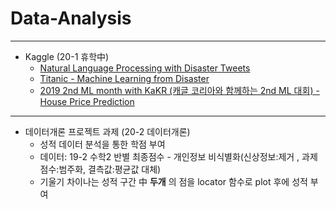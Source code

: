 # Data-Analysis
---
- Kaggle (20-1 휴학中)
  - [Natural Language Processing with Disaster Tweets](https://www.kaggle.com/c/nlp-getting-started)
  - [Titanic - Machine Learning from Disaster](https://www.kaggle.com/c/titanic)
  - [2019 2nd ML month with KaKR (캐글 코리아와 함께하는 2nd ML 대회) - House Price Prediction](https://www.kaggle.com/c/2019-2nd-ml-month-with-kakr/data?select=sample_submission.csv)

---
- 데이터개론 프로젝트 과제 (20-2 데이터개론)
  - 성적 데이터 분석을 통한 학점 부여
  - 데이터: 19-2 수학2 반별 최종점수 - 개인정보 비식별화(신상정보:제거 , 과제점수:범주화, 결측값:평균값 대체)
  - 기울기 차이나는 성적 구간 中 **두개** 의 점을 locator 함수로 plot 후에 성적 부여


